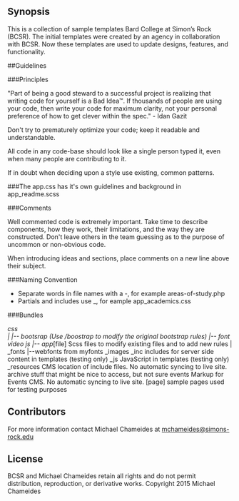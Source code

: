 ## Synopsis

This is a collection of sample templates Bard College at Simon’s Rock (BCSR). The initial templates were created by an agency in collaboration with BCSR. Now these templates are used to update designs, features, and functionality.


##Guidelines

###Principles

"Part of being a good steward to a successful project is realizing that writing code for yourself is a Bad Idea™. If thousands of people are using your code, then write your code for maximum clarity, not your personal preference of how to get clever within the spec." - Idan Gazit

Don't try to prematurely optimize your code; keep it readable and understandable.

All code in any code-base should look like a single person typed it, even when many people are contributing to it.

If in doubt when deciding upon a style use existing, common patterns.	

###The app.css has it's own guidelines and background in app_readme.scss

###Comments

Well commented code is extremely important. Take time to describe components, how they work, their limitations, and the way they are constructed. Don't leave others in the team guessing as to the purpose of uncommon or non-obvious code.

When introducing ideas and sections, place comments on a new line above their subject.

###Naming Convention

* Separate words in file names with a -, for example areas-of-study.php
* Partials and includes use _, for eample app_academics.css 

###Bundles

_css  
|
|-- bootsrap (Use /boostrap to modify the original bootstrap rules)
|-- font video js 
|-- app_[file] Scss files to modify existing files and to add new rules
|
_fonts 
|--webfonts from myfonts
_images
_inc includes for server side content in templates (testing only)
_js JavaScript in templates (testing only)
_resources CMS location of include files. No automatic syncing to live site. 
archive stuff that might be nice to access, but not sure
events Markup for Events CMS. No automatic syncing to live site.
[page] sample pages used for testing purposes


## Contributors

For more information contact Michael Chameides at mchameides@simons-rock.edu


## License

BCSR and Michael Chameides retain all rights and do not permit distribution, reproduction, or derivative works. 
Copyright 2015 Michael Chameides